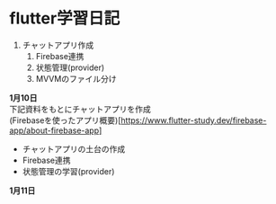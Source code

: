 # flutter学習日記

1. チャットアプリ作成  
    1. Firebase連携
    1. 状態管理(provider)
    1. MVVMのファイル分け

__1月10日__  
下記資料をもとにチャットアプリを作成  
(Firebaseを使ったアプリ概要)[https://www.flutter-study.dev/firebase-app/about-firebase-app]  
- チャットアプリの土台の作成
- Firebase連携
- 状態管理の学習(provider)  

__1月11日__  

